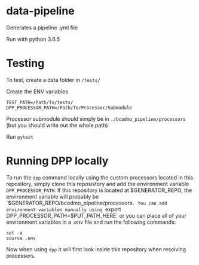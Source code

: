 # data-pipeline
Generates a pipeline .yml file

Run with python 3.6.5

# Testing

To test, create a data folder in `/tests/`


Create the ENV variables 
```
TEST_PATH=/Path/To/tests/
DPP_PROCESSOR_PATH=/Path/To/Processor/Submodule
```

Processor submodule should simply be in `./bcodmo_pipeline/processors` (but you should write out the whole path)

Run `pytest`

# Running DPP locally

To run the `dpp` command locally using the custom processors located in this repository, simply clone this reposistory and add the environment variable `DPP_PROCESSOR_PATH`.
If this repository is located at $GENERATOR_REPO, the environment variable will probably be `$GENERATOR_REPO/bcodmo_pipeline/processors`.
You can add environment variables manually using `export DPP_PROCESSOR_PATH=$PUT_PATH_HERE` or you can place all of your environment variables in a .env file and run the following commands:
```
set -a
source .env
```

Now when using `dpp` it will first look inside this repository when resolving processors.
